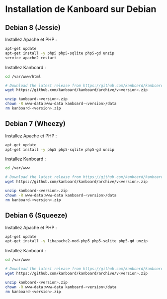 Installation de Kanboard sur Debian
===================================

Debian 8 (Jessie)
-----------------

Installez Apache et PHP :

```bash
apt-get update
apt-get install -y php5 php5-sqlite php5-gd unzip
service apache2 restart
```

Installez Kanboard :

```bash
cd /var/www/html

# Download the latest release from https://github.com/kanboard/kanboard/releases
wget https://github.com/kanboard/kanboard/archive/v<version>.zip

unzip kanboard-<version>.zip
chown -R www-data:www-data kanboard-<version>/data
rm kanboard-<version>.zip
```

Debian 7 (Wheezy)
-----------------

Installez Apache et PHP :

```bash
apt-get update
apt-get install -y php5 php5-sqlite php5-gd unzip
```

Installez Kanboard :

```bash
cd /var/www

# Download the latest release from https://github.com/kanboard/kanboard/releases
wget https://github.com/kanboard/kanboard/archive/v<version>.zip

unzip kanboard-<version>.zip
chown -R www-data:www-data kanboard-<version>/data
rm kanboard-<version>.zip
```

Debian 6 (Squeeze)
------------------

Installez Apache et PHP :

```bash
apt-get update
apt-get install -y libapache2-mod-php5 php5-sqlite php5-gd unzip
```

Installez Kanboard :

```bash
cd /var/www

# Download the latest release from https://github.com/kanboard/kanboard/releases
wget https://github.com/kanboard/kanboard/archive/v<version>.zip

unzip kanboard-<version>.zip
chown -R www-data:www-data kanboard-<version>/data
rm kanboard-<version>.zip
```
